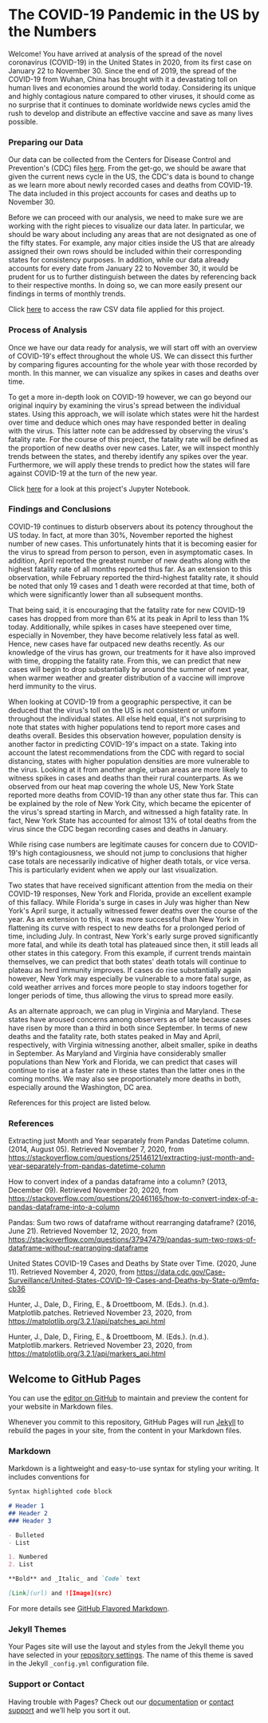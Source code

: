 # The COVID-19 Pandemic in the US by the Numbers

Welcome!  You have arrived at analysis of the spread of the novel coronavirus (COVID-19) in the United States in 2020, from its first case on January 22 to November 30. Since the end of 2019, the spread of the COVID-19 from Wuhan, China has brought with it a devastating toll on human lives and economies around the world today. Considering its unique and highly contagious nature compared to other viruses, it should come as no surprise that it continues to dominate worldwide news cycles amid the rush to develop and distribute an effective vaccine and save as many lives possible.

### Preparing our Data

Our data can be collected from the Centers for Disease Control and Prevention's (CDC) files [here](https://data.cdc.gov/Case-Surveillance/United-States-COVID-19-Cases-and-Deaths-by-State-o/9mfq-cb36). From the get-go, we should be aware that given the current news cycle in the US, the CDC's data is bound to change as we learn more about newly recorded cases and deaths from COVID-19. The data included in this project accounts for cases and deaths up to November 30.

Before we can proceed with our analysis, we need to make sure we are working with the right pieces to visualize our data later.  In particular, we should be wary about including any areas that are not designated as one of the fifty states.  For example, any major cities inside the US that are already assigned their own rows should be included within their corresponding states for consistency purposes.  In addition, while our data already accounts for every date from January 22 to November 30, it would be prudent for us to further distinguish between the dates by referencing back to their respective months.  In doing so, we can more easily present our findings in terms of monthly trends.

Click [here](https://raw.githubusercontent.com/jvalle58/Valle-DATS-6103-Project-3/main/covid-nov-30.csv) to access the raw CSV data file applied for this project.

### Process of Analysis

Once we have our data ready for analysis, we will start off with an overview of COVID-19's effect throughout the whole US. We can dissect this further by comparing figures accounting for the whole year with those recorded by month. In this manner, we can visualize any spikes in cases and deaths over time. 

To get a more in-depth look on COVID-19 however, we can go beyond our original inquiry by examining the virus's spread between the individual states. Using this approach, we will isolate which states were hit the hardest over time and deduce which ones may have responded better in dealing with the virus. This latter note can be addressed by observing the virus's fatality rate. For the course of this project, the fatality rate will be defined as the proportion of new deaths over new cases. Later, we will inspect monthly trends between the states, and thereby identify any spikes over the year. Furthermore, we will apply these trends to predict how the states will fare against COVID-19 at the turn of the new year.

Click [here](https://github.com/jvalle58/Valle-DATS-6103-Project-3/blob/main/DATS%206103%20-%20Individual%20Project%203%20-%20Joseph%20Valle.ipynb) for a look at this project's Jupyter Notebook.

### Findings and Conclusions

COVID-19 continues to disturb observers about its potency throughout the US today. In fact, at more than 30%, November reported the highest number of new cases. This unfortunately hints that it is becoming easier for the virus to spread from person to person, even in asymptomatic cases. In addition, April reported the greatest number of new deaths along with the highest fatality rate of all months reported thus far. As an extension to this observation, while February reported the third-highest fatality rate, it should be noted that only 19 cases and 1 death were recorded at that time, both of which were significantly lower than all subsequent months.

That being said, it is encouraging that the fatality rate for new COVID-19 cases has dropped from more than 6% at its peak in April to less than 1% today. Additionally, while spikes in cases have steepened over time, especially in November, they have become relatively less fatal as well. Hence, new cases have far outpaced new deaths recently. As our knowledge of the virus has grown, our treatments for it have also improved with time, dropping the fatality rate. From this, we can predict that new cases will begin to drop substantially by around the summer of next year, when warmer weather and greater distribution of a vaccine will improve herd immunity to the virus.

When looking at COVID-19 from a geographic perspective, it can be deduced that the virus's toll on the US is not consistent or uniform throughout the individual states. All else held equal, it's not surprising to note that states with higher populations tend to report more cases and deaths overall. Besides this observation however, population density is another factor in predicting COVID-19's impact on a state. Taking into account the latest recommendations from the CDC with regard to social distancing, states with higher population densities are more vulnerable to the virus. Looking at it from another angle, urban areas are more likely to witness spikes in cases and deaths than their rural counterparts. As we observed from our heat map covering the whole US, New York State reported more deaths from COVID-19 than any other state thus far. This can be explained by the role of New York City, which became the epicenter of the virus's spread starting in March, and witnessed a high fatality rate. In fact, New York State has accounted for almost 13% of total deaths from the virus since the CDC began recording cases and deaths in January.

While rising case numbers are legitimate causes for concern due to COVID-19's high contagiousness, we should not jump to conclusions that higher case totals are necessarily indicative of higher death totals, or vice versa. This is particularly evident when we apply our last visualization.

Two states that have received significant attention from the media on their COVID-19 responses, New York and Florida, provide an excellent example of this fallacy. While Florida's surge in cases in July was higher than New York's April surge, it actually witnessed fewer deaths over the course of the year. As an extension to this, it was more successful than New York in flattening its curve with respect to new deaths for a prolonged period of time, including July. In contrast, New York's early surge proved significantly more fatal, and while its death total has plateaued since then, it still leads all other states in this category. From this example, if current trends maintain themselves, we can predict that both states' death totals will continue to plateau as herd immunity improves. If cases do rise substantially again however, New York may especially be vulnerable to a more fatal surge, as cold weather arrives and forces more people to stay indoors together for longer periods of time, thus allowing the virus to spread more easily.

As an alternate approach, we can plug in Virginia and Maryland. These states have aroused concerns among observers as of late because cases have risen by more than a third in both since September. In terms of new deaths and the fatality rate, both states peaked in May and April, respectively, with Virginia witnessing another, albeit smaller, spike in deaths in September. As Maryland and Virginia have considerably smaller populations than New York and Florida, we can predict that cases will continue to rise at a faster rate in these states than the latter ones in the coming months. We may also see proportionately more deaths in both, especially around the Washington, DC area.

References for this project are listed below.

### References

Extracting just Month and Year separately from Pandas Datetime column. (2014, August 05). Retrieved November 7, 2020, from https://stackoverflow.com/questions/25146121/extracting-just-month-and-year-separately-from-pandas-datetime-column

How to convert index of a pandas dataframe into a column? (2013, December 09). Retrieved November 20, 2020, from https://stackoverflow.com/questions/20461165/how-to-convert-index-of-a-pandas-dataframe-into-a-column

Pandas: Sum two rows of dataframe without rearranging dataframe? (2016, June 21). Retrieved November 12, 2020, from https://stackoverflow.com/questions/37947479/pandas-sum-two-rows-of-dataframe-without-rearranging-dataframe

United States COVID-19 Cases and Deaths by State over Time. (2020, June 11). Retrieved November 4, 2020, from https://data.cdc.gov/Case-Surveillance/United-States-COVID-19-Cases-and-Deaths-by-State-o/9mfq-cb36

Hunter, J., Dale, D., Firing, E., & Droettboom, M. (Eds.). (n.d.). Matplotlib.patches. Retrieved November 23, 2020, from https://matplotlib.org/3.2.1/api/patches_api.html

Hunter, J., Dale, D., Firing, E., & Droettboom, M. (Eds.). (n.d.). Matplotlib.markers. Retrieved November 23, 2020, from https://matplotlib.org/3.2.1/api/markers_api.html

## Welcome to GitHub Pages

You can use the [editor on GitHub](https://github.com/jvalle58/Valle-DATS-6103-Project-3/edit/main/README.md) to maintain and preview the content for your website in Markdown files.

Whenever you commit to this repository, GitHub Pages will run [Jekyll](https://jekyllrb.com/) to rebuild the pages in your site, from the content in your Markdown files.

### Markdown

Markdown is a lightweight and easy-to-use syntax for styling your writing. It includes conventions for

```markdown
Syntax highlighted code block

# Header 1
## Header 2
### Header 3

- Bulleted
- List

1. Numbered
2. List

**Bold** and _Italic_ and `Code` text

[Link](url) and ![Image](src)
```

For more details see [GitHub Flavored Markdown](https://guides.github.com/features/mastering-markdown/).

### Jekyll Themes

Your Pages site will use the layout and styles from the Jekyll theme you have selected in your [repository settings](https://github.com/jvalle58/Valle-DATS-6103-Project-3/settings). The name of this theme is saved in the Jekyll `_config.yml` configuration file.

### Support or Contact

Having trouble with Pages? Check out our [documentation](https://docs.github.com/categories/github-pages-basics/) or [contact support](https://github.com/contact) and we’ll help you sort it out.
